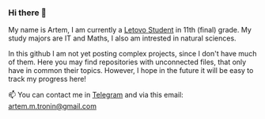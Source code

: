 ### Hi there 👋

My name is Artem, I am currently a <a href="https://en.letovo.ru">Letovo Student</a> in 11th (final) grade. My study majors are IT and Maths, I also am intrested in natural sciences. 

In this github I am not yet posting complex projects, since I don't have much of them. Here you may find repositories with unconnected files, that only have in common their topics. However, I hope in the future it will be easy to track my progress here!

📫 You can contact me in [Telegram](https://t.me/chickysnail) and via this email: artem.m.tronin@gmail.com

<!--
**chickysnail/chickysnail** is a ✨ _special_ ✨ repository because its `README.md` (this file) appears on your GitHub profile.

Here are some ideas to get you started:

- 🔭 I’m currently working on ...
- 🌱 I’m currently learning ...
- 👯 I’m looking to collaborate on ...
- 🤔 I’m looking for help with ...
- 💬 Ask me about ...
- 📫 How to reach me: ...
- 😄 Pronouns: ...
- ⚡ Fun fact: ...
-->
